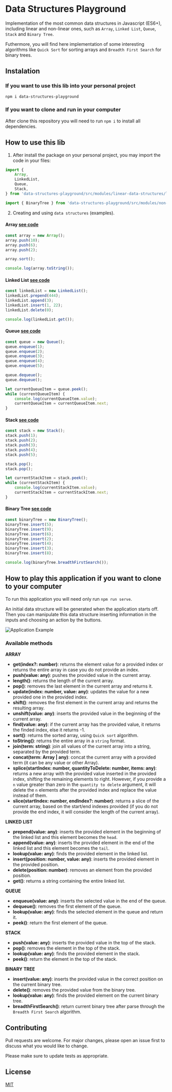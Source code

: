 # Data Structures Playground
Implementation of the most common data structures in Javascript (ES6+), including linear and non-linear ones, such as `Array`, `Linked List`, `Queue`, `Stack` and `Binary Tree`.

Futhermore, you will find here implementation of some interesting algorithms like `Quick Sort` for sorting arrays and `Breadth First Search` for binary trees.

## Instalation
### If you want to use this lib into your personal project
```bash
npm i data-structures-playground
```
### If you want to clone and run in your computer
After clone this repository you will need to run `npm i` to install all dependencies.

## How to use this lib
1. After install the package on your personal project, you may import the code in your files:
```javascript
import {
    Array,
    LinkedList,
    Queue,
    Stack,
} from 'data-structures-playground/src/modules/linear-data-structures/linear-data-structures.module.js';

import { BinaryTree } from 'data-structures-playground/src/modules/non-linear-data-structures/non-linear-data-structures.module.js';
```

2. Creating and using `data structures` (examples).
#### Array [see code](https://github.com/andrefillypesilva/data-structures-playground/blob/main/src/modules/linear-data-structures/components/array/array.component.js)
```javascript
const array = new Array();
array.push(10);
array.push(6);
array.push(2);

array.sort();

console.log(array.toString());
```
#### Linked List [see code](https://github.com/andrefillypesilva/data-structures-playground/blob/main/src/modules/linear-data-structures/components/linked-list/linked-list.component.js)
```javascript
const linkedList = new LinkedList();
linkedList.prepend(444);
linkedList.append(3);
linkedList.insert(1, 22);
linkedList.delete(0);

console.log(linkedList.get());
```

#### Queue [see code](https://github.com/andrefillypesilva/data-structures-playground/blob/main/src/modules/linear-data-structures/components/queue/queue.component.js)
```javascript
const queue = new Queue();
queue.enqueue(1);
queue.enqueue(2);
queue.enqueue(3);
queue.enqueue(4);
queue.enqueue(5);

queue.dequeue();
queue.dequeue();

let currentQueueItem = queue.peek();
while (currentQueueItem) {
    console.log(currentQueueItem.value);
    currentQueueItem = currentQueueItem.next;
}
```

#### Stack [see code](https://github.com/andrefillypesilva/data-structures-playground/blob/main/src/modules/linear-data-structures/components/stack/stack.component.js)
```javascript
const stack = new Stack();
stack.push(1);
stack.push(2);
stack.push(3);
stack.push(4);
stack.push(5);

stack.pop();
stack.pop();

let currentStackItem = stack.peek();
while (currentStackItem) {
    console.log(currentStackItem.value);
    currentStackItem = currentStackItem.next;
}
```

#### Binary Tree [see code](https://github.com/andrefillypesilva/data-structures-playground/blob/main/src/modules/non-linear-data-structures/components/binary-tree/binary-tree.component.js)
```javascript
const binaryTree = new BinaryTree();
binaryTree.insert(5);
binaryTree.insert(9);
binaryTree.insert(6);
binaryTree.insert(2);
binaryTree.insert(4);
binaryTree.insert(3);
binaryTree.insert(8);

console.log(binaryTree.breadthFirstSearch());
```
## How to play this application if you want to clone to your computer
To run this application you will need only run `npm run serve`.

An initial data structure will be generated when the application starts off. Then you can manipulate this data structure inserting information in the inputs and choosing an action by the buttons.

![Application Example](https://github.com/andrefillypesilva/data-structures-playground/blob/main/application_example.jpg?raw=true)

### Available methods
**ARRAY**
- **get(index?: number)**: returns the element value for a provided index or returns the entire array in case you do not provide an index.
- **push(value: any)**: pushes the provided value in the current array.
- **length()**: returns the length of the current array.
- **pop()**: removes the last element in the current array and returns it.
- **update(index: number, value: any)**: updates the value for a new provided one in the provided index.
- **shift()**: removes the first element in the current array and returns the resulting array.
- **unshift(value: any)**: inserts the provided value in the beginning of the current array.
- **find(value: any)**: if the current array has the provided value, it returns the finded index, else it returns -1.
- **sort()**: returns the sorted array, using ```Quick sort``` algorithm.
- **toString()**: returns the entire array in a `string` format.
- **join(term: string)**: join all values of the current array into a string, separated by the provided term.
- **concat(term: Array | any)**: concat the current array with a provided term (it can be any value or other Array).
- **splice(startIndex: number, quantityToDelete: number, items: any)**: returns a new array with the provided value inserted in the provided index, shifting the remaining elements to right. However, if you provide a ```n``` value greater than zero in the ```quantity to delete``` argument, it will delete the ```n``` elements after the provided index and replace the value instead of them.
- **slice(startIndex: number, endIndex?: number)**: returns a slice of the current array, based on the start/end indexes provided (if you do not provide the end index, it will consider the length of the current array).

**LINKED LIST**
- **prepend(value: any)**: inserts the provided element in the beginning of the linked list and this element becomes the ```head```.
- **append(value: any)**: inserts the provided element in the end of the linked list and this element becomes the ```tail```.
- **lookup(value: any)**: finds the provided element in the linked list.
- **insert(position: number, value: any)**: inserts the provided element in the provided position.
- **delete(position: number)**: removes an element from the provided position.
- **get()**: returns a string containing the entire linked list.

**QUEUE**
- **enqueue(value: any)**: inserts the selected value in the end of the queue.
- **dequeue()**: removes the first element of the queue.
- **lookup(value: any)**: finds the selected element in the queue and return it.
- **peek()**: return the first element of the queue.

**STACK**
- **push(value: any)**: inserts the provided value in the top of the stack.
- **pop()**: removes the element in the top of the stack.
- **lookup(value: any)**: finds the provided element in the stack.
- **peek()**: return the element in the top of the stack.

**BINARY TREE**
- **insert(value: any)**: inserts the provided value in the correct position on the current binary tree.
- **delete()**: removes the provided value from the binary tree.
- **lookup(value: any)**: finds the provided element on the current binary tree.
- **breadthFirstSearch()**: return current binary tree after parse through the `Breadth First Search` algorithm.

## Contributing
Pull requests are welcome. For major changes, please open an issue first to discuss what you would like to change.

Please make sure to update tests as appropriate.

## License
[MIT](https://choosealicense.com/licenses/mit/)
